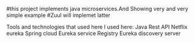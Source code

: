 #this project implements java  microservices.And Showing very and very simple example
#Zuul will implemet latter

Tools and technologies that used here I used here:
Java Rest API 
Netflix eureka
Spring cloud
Eureka service Registry
Eureka discovery server
